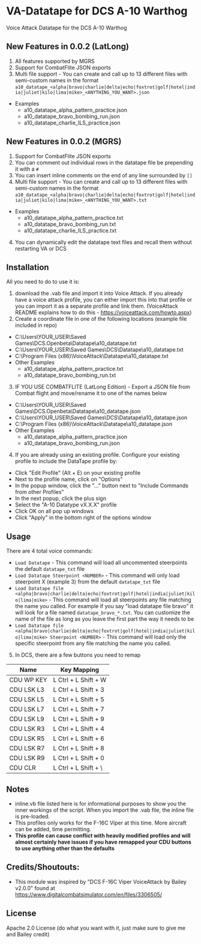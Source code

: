# VA-Datatape for DCS A-10 Warthog
Voice Attack Datatape for the DCS A-10 Warthog

## New Features in 0.0.2 (LatLong)
1) All features supported by MGRS
2) Support for CombatFlite JSON exports
3) Multi file support - You can create and call up to 13 different files with semi-custom names in the format
`a10_datatape_<alpha|bravo|charlie|delta|echo|foxtrot|golf|hotel|india|juliet|kilo|lima|mike>_<ANYTHING_YOU_WANT>.json`
  * Examples
    * a10_datatape_alpha_pattern_practice.json
    * a10_datatape_bravo_bombing_run.json
    * a10_datatape_charlie_ILS_practice.json

## New Features in 0.0.2 (MGRS)
1) Support for CombatFlite JSON exports
1) You can comment out individual rows in the datatape file be prepending it with a `#`
2) You can insert inline comments on the end of any line surrounded by `[]`
3) Multi file support - You can create and call up to 13 different files with semi-custom names in the format
`a10_datatape_<alpha|bravo|charlie|delta|echo|foxtrot|golf|hotel|india|juliet|kilo|lima|mike>_<ANYTHING_YOU_WANT>.txt`
  * Examples
    * a10_datatape_alpha_pattern_practice.txt
    * a10_datatape_bravo_bombing_run.txt
    * a10_datatape_charlie_ILS_practice.txt
4) You can dynamically edit the datatape text files and recall them without restarting VA or DCS

## Installation
All you need to do to use it is:

1) download the .vab file and import it into Voice Attack. If you already have a voice attack profile, you can either import this into that profile or you can import it as a separate profile and link them. (VoiceAttack README explains how to do this - https://voiceattack.com/howto.aspx)
2) Create a coordinate file in one of the following locations (example file included in repo)
  * C:\Users\YOUR_USER\Saved Games\DCS.Openbeta\Datatape\a10_datatape.txt
  * C:\Users\YOUR_USER\Saved Games\DCS\Datatape\a10_datatape.txt
  * C:\Program Files (x86)\VoiceAttack\Datatape\a10_datatape.txt
  * Other Examples
    * a10_datatape_alpha_pattern_practice.txt
    * a10_datatape_bravo_bombing_run.txt

3) IF YOU USE COMBATFLITE (LatLong Edition) - Export a JSON file from Combat flight and move/rename it to one of the names below
  * C:\Users\YOUR_USER\Saved Games\DCS.Openbeta\Datatape\a10_datatape.json
  * C:\Users\YOUR_USER\Saved Games\DCS\Datatape\a10_datatape.json
  * C:\Program Files (x86)\VoiceAttack\Datatape\a10_datatape.json
  * Other Examples
    * a10_datatape_alpha_pattern_practice.json
    * a10_datatape_bravo_bombing_run.json

4) If you are already using an existing profile. Configure your existing profile to include the DataTape profile by:
 * Click "Edit Profile" (Alt + E) on your existing profile
 * Next to the profile name, click on "Options"
 * In the popup window, click the "..." button next to "Include Commands from other Profiles"
 * In the next popup, click the plus sign
 * Select the "A-10 Datatype vX.X.X" profile
 * Click OK on all pop up windows
 * Click "Apply" in the bottom right of the options window
 
## Usage
There are 4 total voice commands:
* `Load Datatape` - This command will load all uncommented steerpoints the default `datatape_txt` file
* `Load Datatape Steerpoint <NUMBER>` - This command will only load steerpoint X (example 3) from the default `datatape_txt` file
* `Load Datatape file <alpha|bravo|charlie|delta|echo|foxtrot|golf|hotel|india|juliet|kilo|lima|mike>` - This command will load all steerpoints any file matching the name you called. For example if you say "load datatape file bravo" it will look for a file named `datatape_bravo_*.txt`. You can customize the name of the file as long as you leave the first part the way it needs to be
* `Load Datatape file <alpha|bravo|charlie|delta|echo|foxtrot|golf|hotel|india|juliet|kilo|lima|mike> Steerpoint <NUMBER>` - This command will load only the specific steerpoint from any file matching the name you called. 
 5) In DCS, there are a few buttons you need to remap
 
 | Name | Key Mapping |
| --- | --- |
| CDU WP KEY | L Ctrl + L Shift + W |
| CDU LSK L3 | L Ctrl + L Shift + 3 |
| CDU LSK L5 | L Ctrl + L Shift + 5 |
| CDU LSK L7 | L Ctrl + L Shift + 7 |
| CDU LSK L9 | L Ctrl + L Shift + 9 |
| CDU LSK R3 | L Ctrl + L Shift + 4 |
| CDU LSK R5 | L Ctrl + L Shift + 6 |
| CDU LSK R7 | L Ctrl + L Shift + 8 |
| CDU LSK R9 | L Ctrl + L Shift + 0 |
| CDU CLR  | L Ctrl + L Shift + \ |
 
  
## Notes
* inline.vb file listed here is for informational purposes to show you the inner workings of the script. When you import the .vab file, the inline file is pre-loaded. 
* This profiles only works for the F-16C Viper at this time. More aircraft can be added, time permitting. 
* **This profile can cause conflict with heavily modified profiles and will almost certainly have issues if you have remapped your CDU buttons to use anything other than the defaults**


## Credits/Shoutouts:
* This module was inspired by "DCS F-16C Viper VoiceAttack by Bailey v2.0.0" found at https://www.digitalcombatsimulator.com/en/files/3306505/


## License 
Apache 2.0 License (do what you want with it, just make sure to give me and Bailey credit)

